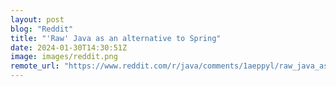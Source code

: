 ```yaml
---
layout: post
blog: "Reddit"
title: "'Raw' Java as an alternative to Spring"
date: 2024-01-30T14:30:51Z
image: images/reddit.png
remote_url: "https://www.reddit.com/r/java/comments/1aeppyl/raw_java_as_an_alternative_to_spring/"
---
```

